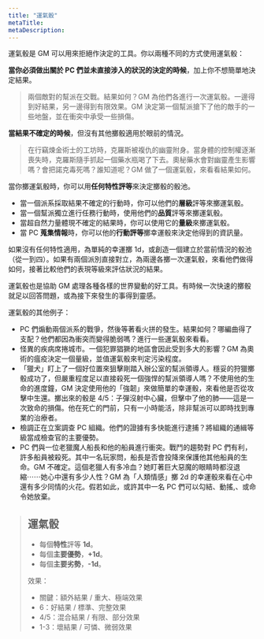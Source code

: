 ```yaml
---
title: "運氣骰"
metaTitle: 
metaDescription: 
---
```


運氣骰是 GM 可以用來拒絕作決定的工具。你以兩種不同的方式使用運氣骰：

**當你必須做出關於 PC 們並未直接涉入的狀況的決定的時候**，加上你不想簡單地決定結果。

> 兩個敵對的幫派在交戰。結果如何？GM 為他們各進行一次運氣骰。一邊得到好結果，另一邊得到有限效果。GM 決定第一個幫派搶下了他的敵手的一些地盤，並在衝突中承受一些損傷。

**當結果不確定的時候**，但沒有其他擲骰適用於眼前的情況。

> 在行竊煉金術士的工坊時，克羅斯被複仇的幽靈附身。當身體的控制權逐漸喪失時，克羅斯隨手抓起一個藥水瓶喝了下去。奧秘藥水會對幽靈產生影響嗎？會把諾克毒死嗎？誰知道呢？GM 做了一個運氣骰，來看看結果如何。

當你擲運氣骰時，你可以用**任何特性評等**來決定擲骰的骰池。

* 當一個派系採取結果不確定的行動時，你可以他們的**層級**評等來擲運氣骰。
* 當一個幫派獨立進行任務行動時，使用他們的**品質**評等來擲運氣骰。
* 當超自然力量體現不確定的結果時，你可以使用它的**量級**來擲運氣骰。
* 當 PC **蒐集情報**時，你可以他的**行動評等**擲幸運骰來決定他得到的資訊量。

如果沒有任何特性適用，為單純的幸運擲 1d，或創造一個建立於當前情況的骰池（從一到四）。如果有兩個派別直接對立，為兩邊各擲一次運氣骰，來看他們做得如何，接著比較他們的表現等級來評估狀況的結果。

運氣骰也是協助 GM 處理各種各樣的世界變動的好工具。有時候一次快速的擲骰就足以回答問題，或為接下來發生的事得到靈感。

運氣骰的其他例子：

* PC 們煽動兩個派系的戰爭，然後等著看火拼的發生。結果如何？哪編曲得了支配？他們都因為衝突而變得脆弱嗎？進行一些運氣骰來看看。
* 怪異的疾病席捲城市。一個犯罪猖獗的地區會因此受到多大的影響？GM 為奧術的瘟疫決定一個量級，並值運氣骰來判定污染程度。
* 「獵犬」盯上了一個好位置來狙擊剛踏入辦公室的幫派領導人。穩妥的<span class="game-term">狩獵</span>擲骰成功了，但嚴重程度足以直接殺死一個強悍的幫派領導人嗎？不使用他的生命的進度鐘，GM 決定使用他的「強韌」來做簡單的幸運骰，來看他是否從攻擊中生還。擲出來的骰是 <span class="game-term">4/5</span>：子彈沒射中心臟，但擊中了他的肺——這是一次致命的損傷。他在死亡的門前，只有一小時能活，除非幫派可以即時找到專業的治療者。
* 檢調正在立案調查 PC 組織。他們的證據有多快能進行逮捕？將組織的<span class="game-term">通緝等級</span>當成檢查官的主要優勢。
* PC 們與一位老獵魔人船長和他的船員進行衝突。戰鬥的趨勢對 PC 們有利，許多船員被殺死。其中一名玩家問，船長是否會投降來保護他其他船員的生命。GM 不確定。這個老獵人有多冷血？她盯著巨大惡魔的眼睛時都沒退縮⋯⋯她心中還有多少人性？GM 為「人類情感」擲 2d 的幸運骰來看在心中還有多少同情的火花。假若如此，或許其中一名 PC 們可以<span class="game-term">勾結</span>、<span class="game-term">動搖</span>,、或<span class="game-term">命令</span>她放棄。

> ## 運氣骰
> 
> * 每個**特性**評等 **1d**。
> * 每個**主要優勢**，**+1d**。
> * 每個**主要劣勢**，**-1d**。
> 
> 效果：
> 
> * <span class="game-term">關鍵</span>：額外結果 / 重大、極端效果
> * <span class="game-term">6</span>：好結果 / 標準、完整效果
> * <span class="game-term">4/5</span>：混合結果 / 有限、部分效果
> * <span class="game-term">1-3</span>：壞結果 / 可憐、微弱效果